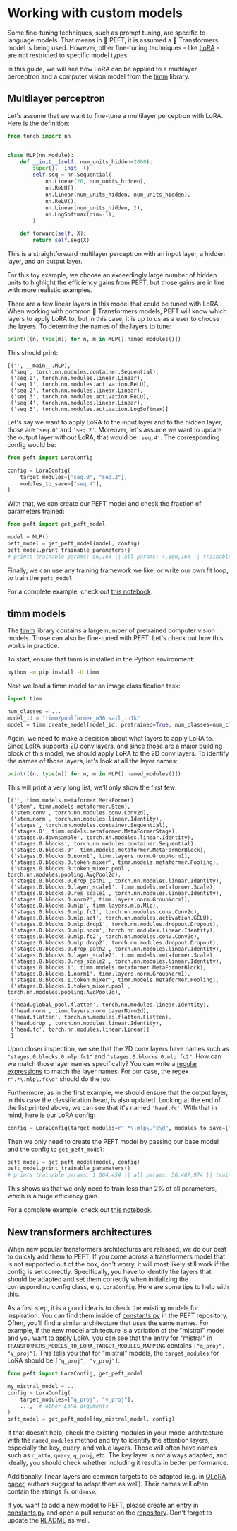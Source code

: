 <!--Copyright 2023 The HuggingFace Team. All rights reserved.

Licensed under the Apache License, Version 2.0 (the "License"); you may not use this file except in compliance with
the License. You may obtain a copy of the License at

http://www.apache.org/licenses/LICENSE-2.0

Unless required by applicable law or agreed to in writing, software distributed under the License is distributed on
an "AS IS" BASIS, WITHOUT WARRANTIES OR CONDITIONS OF ANY KIND, either express or implied. See the License for the
specific language governing permissions and limitations under the License.

⚠️ Note that this file is in Markdown but contain specific syntax for our doc-builder (similar to MDX) that may not be
rendered properly in your Markdown viewer.

-->

# Working with custom models

Some fine-tuning techniques, such as prompt tuning, are specific to language models. That means in 🤗 PEFT, it is
assumed a 🤗 Transformers model is being used. However, other fine-tuning techniques - like
[LoRA](../conceptual_guides/lora) - are not restricted to specific model types.

In this guide, we will see how LoRA can be applied to a multilayer perceptron and a computer vision model from the [timm](https://huggingface.co/docs/timm/index) library.

## Multilayer perceptron

Let's assume that we want to fine-tune a multilayer perceptron with LoRA. Here is the definition:

```python
from torch import nn


class MLP(nn.Module):
    def __init__(self, num_units_hidden=2000):
        super().__init__()
        self.seq = nn.Sequential(
            nn.Linear(20, num_units_hidden),
            nn.ReLU(),
            nn.Linear(num_units_hidden, num_units_hidden),
            nn.ReLU(),
            nn.Linear(num_units_hidden, 2),
            nn.LogSoftmax(dim=-1),
        )

    def forward(self, X):
        return self.seq(X)
```

This is a straightforward multilayer perceptron with an input layer, a hidden layer, and an output layer. 

<Tip>

For this toy example, we choose an exceedingly large number of hidden units to highlight the efficiency gains
from PEFT, but those gains are in line with more realistic examples.

</Tip>

There are a few linear layers in this model that could be tuned with LoRA. When working with common 🤗 Transformers
models, PEFT will know which layers to apply LoRA to, but in this case, it is up to us as a user to choose the layers.
To determine the names of the layers to tune:

```python
print([(n, type(m)) for n, m in MLP().named_modules()])
```

This should print:

```
[('', __main__.MLP),
 ('seq', torch.nn.modules.container.Sequential),
 ('seq.0', torch.nn.modules.linear.Linear),
 ('seq.1', torch.nn.modules.activation.ReLU),
 ('seq.2', torch.nn.modules.linear.Linear),
 ('seq.3', torch.nn.modules.activation.ReLU),
 ('seq.4', torch.nn.modules.linear.Linear),
 ('seq.5', torch.nn.modules.activation.LogSoftmax)]
```

Let's say we want to apply LoRA to the input layer and to the hidden layer, those are `'seq.0'` and `'seq.2'`. Moreover,
let's assume we want to update the output layer without LoRA, that would be `'seq.4'`. The corresponding config would
be:

```python
from peft import LoraConfig

config = LoraConfig(
    target_modules=["seq.0", "seq.2"],
    modules_to_save=["seq.4"],
)
```

With that, we can create our PEFT model and check the fraction of parameters trained:

```python
from peft import get_peft_model

model = MLP()
peft_model = get_peft_model(model, config)
peft_model.print_trainable_parameters()
# prints trainable params: 56,164 || all params: 4,100,164 || trainable%: 1.369798866581922
```

Finally, we can use any training framework we like, or write our own fit loop, to train the `peft_model`.

For a complete example, check out [this notebook](https://github.com/huggingface/peft/blob/main/examples/multilayer_perceptron/multilayer_perceptron_lora.ipynb).

## timm models

The [timm](https://huggingface.co/docs/timm/index) library contains a large number of pretrained computer vision models.
Those can also be fine-tuned with PEFT. Let's check out how this works in practice.

To start, ensure that timm is installed in the Python environment:

```bash
python -m pip install -U timm
```

Next we load a timm model for an image classification task:

```python
import timm

num_classes = ...
model_id = "timm/poolformer_m36.sail_in1k"
model = timm.create_model(model_id, pretrained=True, num_classes=num_classes)
```

Again, we need to make a decision about what layers to apply LoRA to. Since LoRA supports 2D conv layers, and since
those are a major building block of this model, we should apply LoRA to the 2D conv layers. To identify the names of
those layers, let's look at all the layer names:

```python
print([(n, type(m)) for n, m in MLP().named_modules()])
```

This will print a very long list, we'll only show the first few:

```
[('', timm.models.metaformer.MetaFormer),
 ('stem', timm.models.metaformer.Stem),
 ('stem.conv', torch.nn.modules.conv.Conv2d),
 ('stem.norm', torch.nn.modules.linear.Identity),
 ('stages', torch.nn.modules.container.Sequential),
 ('stages.0', timm.models.metaformer.MetaFormerStage),
 ('stages.0.downsample', torch.nn.modules.linear.Identity),
 ('stages.0.blocks', torch.nn.modules.container.Sequential),
 ('stages.0.blocks.0', timm.models.metaformer.MetaFormerBlock),
 ('stages.0.blocks.0.norm1', timm.layers.norm.GroupNorm1),
 ('stages.0.blocks.0.token_mixer', timm.models.metaformer.Pooling),
 ('stages.0.blocks.0.token_mixer.pool', torch.nn.modules.pooling.AvgPool2d),
 ('stages.0.blocks.0.drop_path1', torch.nn.modules.linear.Identity),
 ('stages.0.blocks.0.layer_scale1', timm.models.metaformer.Scale),
 ('stages.0.blocks.0.res_scale1', torch.nn.modules.linear.Identity),
 ('stages.0.blocks.0.norm2', timm.layers.norm.GroupNorm1),
 ('stages.0.blocks.0.mlp', timm.layers.mlp.Mlp),
 ('stages.0.blocks.0.mlp.fc1', torch.nn.modules.conv.Conv2d),
 ('stages.0.blocks.0.mlp.act', torch.nn.modules.activation.GELU),
 ('stages.0.blocks.0.mlp.drop1', torch.nn.modules.dropout.Dropout),
 ('stages.0.blocks.0.mlp.norm', torch.nn.modules.linear.Identity),
 ('stages.0.blocks.0.mlp.fc2', torch.nn.modules.conv.Conv2d),
 ('stages.0.blocks.0.mlp.drop2', torch.nn.modules.dropout.Dropout),
 ('stages.0.blocks.0.drop_path2', torch.nn.modules.linear.Identity),
 ('stages.0.blocks.0.layer_scale2', timm.models.metaformer.Scale),
 ('stages.0.blocks.0.res_scale2', torch.nn.modules.linear.Identity),
 ('stages.0.blocks.1', timm.models.metaformer.MetaFormerBlock),
 ('stages.0.blocks.1.norm1', timm.layers.norm.GroupNorm1),
 ('stages.0.blocks.1.token_mixer', timm.models.metaformer.Pooling),
 ('stages.0.blocks.1.token_mixer.pool', torch.nn.modules.pooling.AvgPool2d),
 ...
 ('head.global_pool.flatten', torch.nn.modules.linear.Identity),
 ('head.norm', timm.layers.norm.LayerNorm2d),
 ('head.flatten', torch.nn.modules.flatten.Flatten),
 ('head.drop', torch.nn.modules.linear.Identity),
 ('head.fc', torch.nn.modules.linear.Linear)]
 ]
```

Upon closer inspection, we see that the 2D conv layers have names such as `"stages.0.blocks.0.mlp.fc1"` and
`"stages.0.blocks.0.mlp.fc2"`. How can we match those layer names specifically? You can write a [regular
expressions](https://docs.python.org/3/library/re.html) to match the layer names. For our case, the regex
`r".*\.mlp\.fc\d"` should do the job.

Furthermore, as in the first example, we should ensure that the output layer, in this case the classification head, is
also updated. Looking at the end of the list printed above, we can see that it's named `'head.fc'`. With that in mind,
here is our LoRA config:

```python
config = LoraConfig(target_modules=r".*\.mlp\.fc\d", modules_to_save=["head.fc"])
```

Then we only need to create the PEFT model by passing our base model and the config to `get_peft_model`:

```python
peft_model = get_peft_model(model, config)
peft_model.print_trainable_parameters()
# prints trainable params: 1,064,454 || all params: 56,467,974 || trainable%: 1.88505789139876
```

This shows us that we only need to train less than 2% of all parameters, which is a huge efficiency gain.

For a complete example, check out [this notebook](https://github.com/huggingface/peft/blob/main/examples/image_classification/image_classification_timm_peft_lora.ipynb).

## New transformers architectures

When new popular transformers architectures are released, we do our best to quickly add them to PEFT. If you come across a transformers model that is not supported out of the box, don't worry, it will most likely still work if the config is set correctly. Specifically, you have to identify the layers that should be adapted and set them correctly when initializing the corresponding config class, e.g. `LoraConfig`. Here are some tips to help with this.

As a first step, it is a good idea is to check the existing models for inspiration. You can find them inside of [constants.py](https://github.com/huggingface/peft/blob/main/src/peft/utils/constants.py) in the PEFT repository. Often, you'll find a similar architecture that uses the same names. For example, if the new model architecture is a variation of the "mistral" model and you want to apply LoRA, you can see that the entry for "mistral" in `TRANSFORMERS_MODELS_TO_LORA_TARGET_MODULES_MAPPING` contains `["q_proj", "v_proj"]`. This tells you that for "mistral" models, the `target_modules` for LoRA should be `["q_proj", "v_proj"]`:

```python
from peft import LoraConfig, get_peft_model

my_mistral_model = ...
config = LoraConfig(
    target_modules=["q_proj", "v_proj"],
    ...,  # other LoRA arguments
)
peft_model = get_peft_model(my_mistral_model, config)
```

If that doesn't help, check the existing modules in your model architecture with the `named_modules` method and try to identify the attention layers, especially the key, query, and value layers. Those will often have names such as `c_attn`, `query`, `q_proj`, etc. The key layer is not always adapted, and ideally, you should check whether including it results in better performance.

Additionally, linear layers are common targets to be adapted (e.g. in [QLoRA paper](https://arxiv.org/abs/2305.14314), authors suggest to adapt them as well). Their names will often contain the strings `fc` or `dense`.

If you want to add a new model to PEFT, please create an entry in [constants.py](https://github.com/huggingface/peft/blob/main/src/peft/utils/constants.py) and open a pull request on the [repository](https://github.com/huggingface/peft/pulls). Don't forget to update the [README](https://github.com/huggingface/peft#models-support-matrix) as well.
